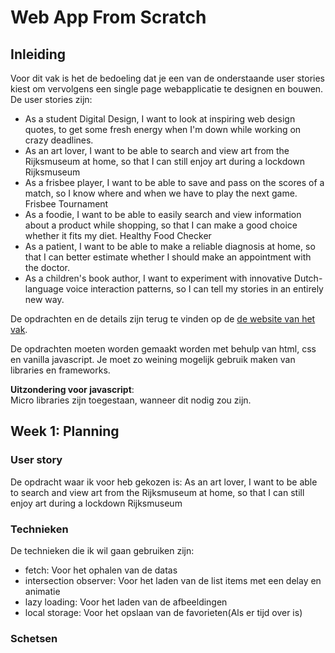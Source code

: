# Web App From Scratch

## Inleiding
Voor dit vak is het de bedoeling dat je een van de onderstaande user stories kiest om vervolgens een single page webapplicatie te designen en bouwen. De user stories zijn:
- As a student Digital Design, I want to look at inspiring web design quotes, to get some fresh energy when I'm down while working on crazy deadlines.
- As an art lover, I want to be able to search and view art from the Rijksmuseum at home, so that I can still enjoy art during a lockdown Rijksmuseum
- As a frisbee player, I want to be able to save and pass on the scores of a match, so I know where and when we have to play the next game. Frisbee Tournament
- As a foodie, I want to be able to easily search and view information about a product while shopping, so that I can make a good choice whether it fits my diet. Healthy Food Checker
- As a patient, I want to be able to make a reliable diagnosis at home, so that I can better estimate whether I should make an appointment with the doctor.
- As a children's book author, I want to experiment with innovative Dutch-language voice interaction patterns, so I can tell my stories in an entirely new way.

De opdrachten en de details zijn terug te vinden op de [de website van het vak](https://github.com/cmda-minor-web/web-app-from-scratch-2223/blob/main/course/week-2.md#1-pick-a-user-story-and-sketch-the-user-interface).

De opdrachten moeten worden gemaakt worden met behulp van html, css en vanilla javascript.
Je moet zo weining mogelijk gebruik maken van libraries en frameworks.

**Uitzondering voor javascript**: <br />
    Micro libraries zijn toegestaan, wanneer dit nodig zou zijn.


## Week 1: Planning

### User story
De opdracht waar ik voor heb gekozen is: As an art lover, I want to be able to search and view art from the Rijksmuseum at home, so that I can still enjoy art during a lockdown Rijksmuseum


### Technieken
De technieken die ik wil gaan gebruiken zijn:
- fetch: Voor het ophalen van de datas
- intersection observer: Voor het laden van de list items met een delay en animatie
- lazy loading: Voor het laden van de afbeeldingen
- local storage: Voor het opslaan van de favorieten(Als er tijd over is)

### Schetsen